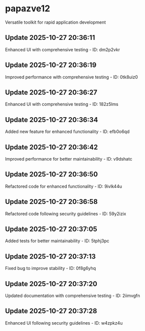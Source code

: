 # papazve12
Versatile toolkit for rapid application development

## Update 2025-10-27 20:36:11
Enhanced UI with comprehensive testing - ID: dm2p2vkr


## Update 2025-10-27 20:36:19
Improved performance with comprehensive testing - ID: 0tk8uiz0


## Update 2025-10-27 20:36:27
Enhanced UI with comprehensive testing - ID: 182z5lms


## Update 2025-10-27 20:36:34
Added new feature for enhanced functionality - ID: efb0o6qd


## Update 2025-10-27 20:36:42
Improved performance for better maintainability - ID: v9dshatc


## Update 2025-10-27 20:36:50
Refactored code for enhanced functionality - ID: 9ivlk44u


## Update 2025-10-27 20:36:58
Refactored code following security guidelines - ID: 59y2izix


## Update 2025-10-27 20:37:05
Added tests for better maintainability - ID: 5tphj3pc


## Update 2025-10-27 20:37:13
Fixed bug to improve stability - ID: 0f8g6yhq


## Update 2025-10-27 20:37:20
Updated documentation with comprehensive testing - ID: 2iimvgfn


## Update 2025-10-27 20:37:28
Enhanced UI following security guidelines - ID: w4zpkz4u


